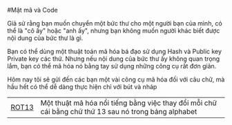 #Mật mã và Code

Giả sử rằng bạn muốn chuyển một bức thư cho một người bạn của mình, có thể là "cô ấy" hoặc "anh ấy", nhưng bạn không muốn người khác biết được nội dung của bức thư là gì. 

Bạn có thể dùng một thuật toán mã hóa bá đạo sử dụng Hash và Public key Private key các thứ. Nhưng nếu nội dung của bức thư ấy không quan trọng lắm, bạn có thể mã hóa nó bằng tay sử dụng những công cụ rất đơn giản. 

Hôm nay tôi sẽ gửi đến các bạn một vài công cụ mã hóa đối với câu chữ, mà hầu hết có thể dễ dàng thực hiện chỉ với bút và nháp


<table>
	<tr>
		<td><a href="http://vnoi.info/contributor/cs/crypto/cipher/ROT13">ROT13</a></td>
		<td>Một thuật mã hóa nổi tiếng bằng việc thay đổi mỗi chữ cái bằng chữ thứ 13 sau nó trong bảng alphabet</td>
	</tr>
</table>
